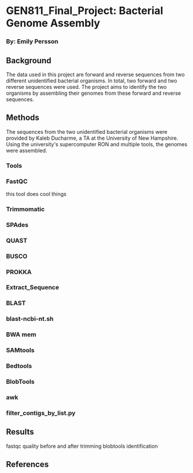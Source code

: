 # GEN811_Final_Project: Bacterial Genome Assembly

### By: Emily Persson
## Background
The data used in this project are forward and reverse sequences from two different unidentified bacterial organisms. In total, two forward and two reverse sequences were used. The project aims to identify the two organisms by assembling their genomes from these forward and reverse sequences. 
## Methods
The sequences from the two unidentified bacterial organisms were provided by Kaleb Ducharme, a TA at the University of New Hampshire. Using the university's supercomputer RON and multiple tools, the genomes were assembled.
### Tools
### FastQC
this tool does cool things
### Trimmomatic
### SPAdes
### QUAST
### BUSCO
### PROKKA
### Extract_Sequence
### BLAST
### blast-ncbi-nt.sh
### BWA mem
### SAMtools
### Bedtools
### BlobTools
### awk
### filter_contigs_by_list.py
## Results
fastqc quality before and after trimming
blobtools identification
## References
